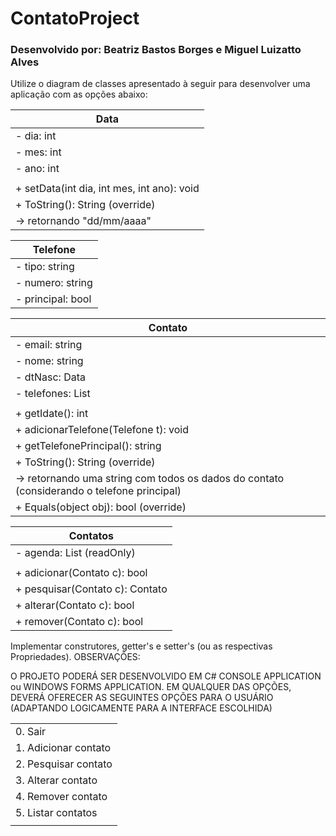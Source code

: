 # ContatoProject

### Desenvolvido por: Beatriz Bastos Borges e Miguel Luizatto Alves

Utilize o diagram de classes apresentado à seguir para desenvolver uma aplicação com as opções abaixo:

|Data|
|-|
|- dia: int|
|- mes: int|
|- ano: int|
||
|+ setData(int dia, int mes, int ano): void|
|+ ToString(): String (override)|
|-> retornando "dd/mm/aaaa"|

|Telefone|
|-|
|- tipo: string|
|- numero: string|
|- principal: bool|

|Contato|
|-|
|- email: string|
|- nome: string|
|- dtNasc: Data|
|- telefones: List<Telefone>|
||
|+ getIdate(): int|
|+ adicionarTelefone(Telefone t): void|
|+ getTelefonePrincipal(): string|
|+ ToString(): String (override)|
|-> retornando uma string com todos os dados do contato (considerando o telefone principal)|
|+ Equals(object obj): bool (override)|

|Contatos|
|-|
|- agenda: List<Contato> (readOnly)|
||
|+ adicionar(Contato c): bool|
|+ pesquisar(Contato c): Contato|
|+ alterar(Contato c): bool|
|+ remover(Contato c): bool|
 
Implementar construtores, getter's e setter's (ou as respectivas Propriedades).
OBSERVAÇÕES:

O PROJETO PODERÁ SER DESENVOLVIDO EM C# CONSOLE APPLICATION ou WINDOWS FORMS APPLICATION.
EM QUALQUER DAS OPÇÕES, DEVERÁ OFERECER AS SEGUINTES OPÇÕES PARA O USUÁRIO 
(ADAPTANDO LOGICAMENTE PARA A INTERFACE ESCOLHIDA)

||
|-|
|0. Sair|
|1. Adicionar contato|
|2. Pesquisar contato|
|3. Alterar contato|
|4. Remover contato|
|5. Listar contatos|
||
